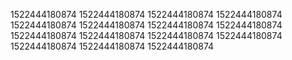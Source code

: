 1522444180874
1522444180874
1522444180874
1522444180874
1522444180874
1522444180874
1522444180874
1522444180874
1522444180874
1522444180874
1522444180874
1522444180874
1522444180874
1522444180874
1522444180874